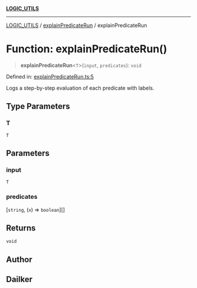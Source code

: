 [**LOGIC_UTILS**](../../README.md)

***

[LOGIC_UTILS](../../README.md) / [explainPredicateRun](../README.md) / explainPredicateRun

# Function: explainPredicateRun()

> **explainPredicateRun**\<`T`\>(`input`, `predicates`): `void`

Defined in: [explainPredicateRun.ts:5](https://github.com/dailker/everyutil/blob/b3489bb6f319079994023a8bfde262e0cfc42fe7/src/logic/explainPredicateRun.ts#L5)

Logs a step-by-step evaluation of each predicate with labels.

## Type Parameters

### T

`T`

## Parameters

### input

`T`

### predicates

\[`string`, (`x`) => `boolean`\][]

## Returns

`void`

## Author

## Dailker
